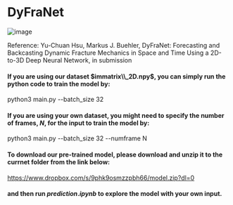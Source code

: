 # DyFraNet

![image](https://user-images.githubusercontent.com/101393859/202015930-e83c4cd2-c3e6-4c80-a49b-7df52459b02c.png)

Reference: Yu-Chuan Hsu, Markus J. Buehler, DyFraNet: Forecasting and Backcasting Dynamic Fracture Mechanics in Space and Time Using a 2D-to-3D Deep Neural Network, in submission 

#### If you are using our dataset $immatrix\\_2D.npy$, you can simply run the python code to train the model by:
python3 main.py --batch_size 32 

#### If you are using your own dataset, you might need to specify the number of frames, $N$, for the input to train the model by:
python3 main.py --batch_size 32
                --numframe N

#### To download our pre-trained model, please download and unzip it to the currnet folder from the link below:

https://www.dropbox.com/s/9phk9osmzzpbh66/model.zip?dl=0

#### and then run $prediction.ipynb$ to explore the model with your own input.
